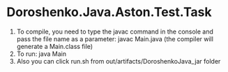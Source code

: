 # Doroshenko.Java.Aston.Test.Task
1. To compile, you need to type the javac command in the console and pass the file name as a parameter: javac Main.java
  (the compiler will generate a Main.class file)
2. To run: java Main
3. Also you can click run.sh from out/artifacts/DoroshenkoJava_jar folder

